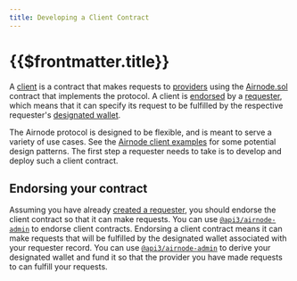 ```yaml
---
title: Developing a Client Contract
---
```


# {{$frontmatter.title}}

<TocHeader />
<TOC class="table-of-contents" :include-level="[2,3]" />

<!-- markdown-link-check-disable -->

A [client](../../../../reference/protocols/request-response/client.md) is a contract that makes requests to [providers](../../../../reference/protocols/request-response/provider.md) using the [Airnode.sol](../../../reference/protocols/request-response/general-structure.md#airnoderrp-sol) contract that implements the protocol.
A client is [endorsed](../../../../reference/protocols/request-response/endorsement.md) by a [requester](../../../../reference/protocols/request-response/requester.md), which means that it can specify its request to be fulfilled by the respective requester's [designated wallet](../../../../reference/protocols/request-response/designated-wallet.md).

The Airnode protocol is designed to be flexible, and is meant to serve a variety of use cases.
See the [Airnode client examples](https://github.com/api3dao/airnode-client-examples/tree/pre-alpha) for some potential design patterns.
The first step a requester needs to take is to develop and deploy such a client contract.

## Endorsing your contract

Assuming you have already [created a requester](creating-a-requester.md), you should endorse the client contract so that it can make requests.
You can use [`@api3/airnode-admin`](https://github.com/api3dao/airnode/tree/pre-alpha/packages/admin#endorse-client) to endorse client contracts.
Endorsing a client contract means it can make requests that will be fulfilled by the designated wallet associated with your requester record.
You can use [`@api3/airnode-admin`](https://github.com/api3dao/airnode/tree/pre-alpha/packages/admin#derive-designated-wallet) to derive your designated wallet and fund it so that the provider you have made requests to can fulfill your requests.

<!-- markdown-link-check-enable -->
